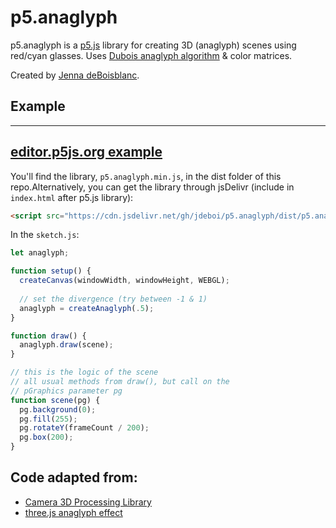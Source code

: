 # p5.anaglyph

p5.anaglyph is a [p5.js](https://p5js.org/) library for creating 3D (anaglyph) scenes using red/cyan glasses. Uses [Dubois anaglyph algorithm](https://www.site.uottawa.ca/~edubois/anaglyph/) & color matrices.   
  
Created by [Jenna deBoisblanc](https://jdeboi.com/). 



## Example
---
[editor.p5js.org example](https://editor.p5js.org/jdeboi/sketches/vTjpXtNOL)  
---

You'll find the library, `p5.anaglyph.min.js`, in the dist folder of this repo.Alternatively, you can get the library through jsDelivr (include in `index.html` after p5.js library):  
  
```html
<script src="https://cdn.jsdelivr.net/gh/jdeboi/p5.anaglyph/dist/p5.anaglyph.min.js"></script>
```

In the `sketch.js`:
```javascript
let anaglyph;

function setup() {
  createCanvas(windowWidth, windowHeight, WEBGL);
  
  // set the divergence (try between -1 & 1)
  anaglyph = createAnaglyph(.5);  
}

function draw() {
  anaglyph.draw(scene);
}

// this is the logic of the scene
// all usual methods from draw(), but call on the 
// pGraphics parameter pg
function scene(pg) {
  pg.background(0);
  pg.fill(255);
  pg.rotateY(frameCount / 200);
  pg.box(200);
}
```


## Code adapted from:
* [Camera 3D Processing Library](https://github.com/hx2A/Camera3D)
* [three.js anaglyph effect](https://github.com/mrdoob/three.js/blob/d091564e0279adb607f9a2867fdd9f6dbfe10b2e/examples/jsm/effects/AnaglyphEffect.js)